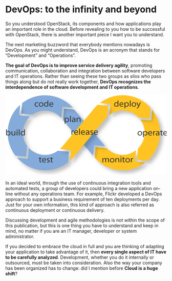 # DevOps: to the infinity and beyond

So you understood OpenStack, its components and how applications play an important role in the cloud. Before revealing to you how to be successful with OpenStack, there is another important piece I want you to understand.

The next marketing buzzword that everybody mentions nowadays is DevOps. As you might understand, DevOps is an acronym that stands for “Development” and “Operations”.

**The goal of DevOps is to improve service delivery agility**, promoting communication, collaboration and integration between software developers and IT operations. Rather than seeing these two groups as silos who pass things along but do not really work together, **DevOps recognizes the interdependence of software development and IT operations**.

![DevOps](images/DevOps.png)

In an ideal world, through the use of continuous integration tools and automated tests, a group of developers could bring a new application on-line without any operations team. For example, Flickr developed a DevOps approach to support a business requirement of ten deployments per day. Just for your own information, this kind of approach is also referred as continuous deployment or continuous delivery.

Discussing development and agile methodologies is not within the scope of this publication, but this is one thing you have to understand and keep in mind, no matter if you are an IT manager, developer or system administrator.

If you decided to embrace the cloud in full and you are thinking of adapting your application to take advantage of it, then **every single aspect of IT have to be carefully analyzed**. Development, whether you do it internally or outsourced, must be taken into consideration. Also the way your company has been organized has to change: did I mention before **Cloud is a huge shift**?
